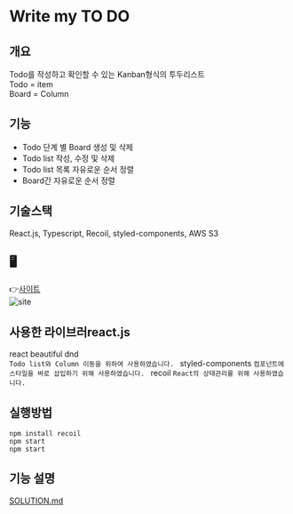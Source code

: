 # Write my TO DO

## 개요  
Todo를 작성하고 확인할 수 있는 Kanban형식의 투두리스트  
Todo = item  
Board = Column  

## 기능  
- Todo 단계 별 Board 생성 및 삭제  
- Todo list 작성, 수정 및 삭제  
- Todo list 목록 자유로운 순서 정렬  
- Board간 자유로운 순서 정렬   

## 기술스택  
React.js, Typescript, Recoil, styled-components, AWS S3  

## 🖥️  
👉[사이트](http://writemytodo.s3-website.ap-northeast-2.amazonaws.com/)  
![site](https://user-images.githubusercontent.com/97449025/210833566-4b54d38b-2929-4e26-8634-d3eee9da09bb.png)


## 사용한 라이브러react.js
react beautiful dnd  
```Todo list와 Column 이동을 위하여 사용하였습니다. ```
styled-components
```컴포넌트에 스타일을 바로 삽입하기 위해 사용하였습니다. ```
recoil
```React의 상태관리를 위해 사용하였습니다.```


## 실행방법  
```npm i @types/styled-components
npm install recoil
npm start
npm start
```


## 기능 설명  
[SOLUTION.md](https://github.com/yeeahG/ToDos/blob/main/SOLUTION.md)
